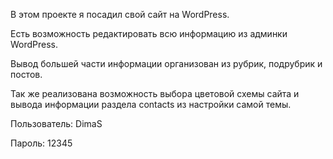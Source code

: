 В этом проекте я посадил свой сайт на WordPress.

Есть возможность редактировать всю информацию из админки WordPress.

Вывод большей части информации организован из рубрик, подрубрик и постов.

Так же реализована возможность выбора  цветовой схемы сайта и вывода информации раздела contacts из настройки самой темы.

Пользователь: DimaS

Пароль: 12345
